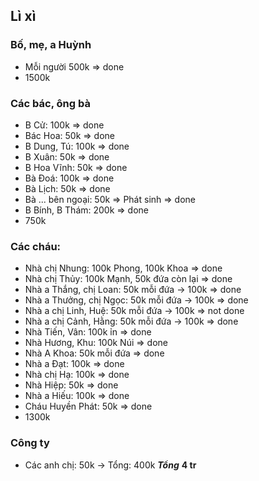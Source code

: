  ## Lì xì
### Bố, mẹ, a Huỳnh
- Mỗi người 500k => done 
- 1500k
### Các bác, ông bà
- B Cử: 100k => done 
- Bác Hoa: 50k => done 
- B Dung, Tú: 100k => done
- B Xuân: 50k => done 
- B Hoa Vĩnh: 50k => done 
- Bà Đoá: 100k => done 
- Bà Lịch:  50k => done
- Bà ... bên ngoại: 50k => Phát sinh => done
- B Bính, B Thám: 200k => done
- 750k 
### Các cháu: 
- Nhà chị Nhung: 100k Phong, 100k Khoa => done
- Nhà chị Thủy: 100k Mạnh, 50k đứa còn lại => done
- Nhà a Thắng, chị Loan: 50k mỗi đứa -> 100k => done 
- Nhà a Thưởng, chị Ngọc: 50k mỗi đứa -> 100k => done 
- Nhà a chị Linh, Huệ: 50k mỗi đứa -> 100k => not done 
- Nhà a chị Cảnh, Hằng: 50k mỗi đứa -> 100k => done 
- Nhà Tiến, Vân: 100k ỉn => done
- Nhà Hương, Khu: 100k Núi => done
- Nhà A Khoa: 50k mỗi đứa => done
- Nhà a Đạt: 100k => done 
- Nhà chị Hạ: 100k => done
- Nhà Hiệp: 50k => done
- Nhà a Hiếu: 100k => done 
- Cháu Huyền Phát: 50k => done
- 1300k 
### Công ty 
- Các anh chị: 50k -> Tổng: 400k
***Tổng***
**4 tr**
